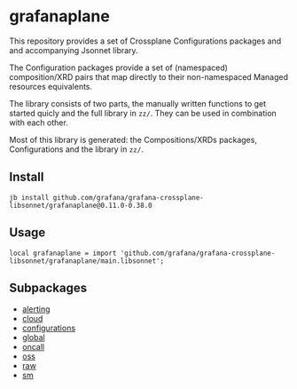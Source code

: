 # grafanaplane

This repository provides a set of Crossplane Configurations packages and and accompanying Jsonnet library.

The Configuration packages provide a set of (namespaced) composition/XRD pairs that map directly to their non-namespaced Managed resources equivalents.

The library consists of two parts, the manually written functions to get started quicly and the full library in `zz/`. They can be used in combination with each other.

Most of this library is generated: the Compositions/XRDs packages, Configurations and the library in `zz/`.

## Install

```
jb install github.com/grafana/grafana-crossplane-libsonnet/grafanaplane@0.11.0-0.38.0
```

## Usage

```jsonnet
local grafanaplane = import 'github.com/grafana/grafana-crossplane-libsonnet/grafanaplane/main.libsonnet';
```


## Subpackages

* [alerting](alerting/index.md)
* [cloud](cloud.md)
* [configurations](configurations.md)
* [global](global.md)
* [oncall](oncall.md)
* [oss](oss/index.md)
* [raw](raw/index.md)
* [sm](sm/index.md)
